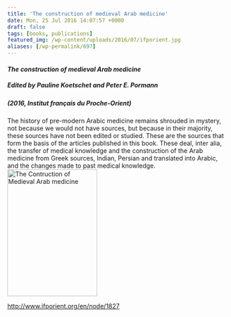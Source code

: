 ```yaml
---
title: 'The construction of medieval Arab medicine'
date: Mon, 25 Jul 2016 14:07:57 +0000
draft: false
tags: [books, publications]
featured_img: /wp-content/uploads/2016/07/ifporient.jpg
aliases: [/wp-permalink/697]
---
```


<div class="entry-post"><h4><em>The construction of medieval Arab medicine</em></h4>
<h5>Edited by Pauline Koetschet and Peter E. Pormann</h5>
<h5>(2016, Institut français du Proche-Orient)</h5>
The history of pre-modern Arabic medicine remains shrouded in mystery, not because we would not have sources, but because in their majority, these sources have not been edited or studied. These are the sources that form the basis of the articles published in this book. These deal, inter alia, the transfer of medical knowledge and the construction of the Arab medicine from Greek sources, Indian, Persian and translated into Arabic, and the changes made to past medical knowledge.

<img class="size-full wp-image-696 alignright" src="/wp-content/uploads/2016/07/ifporient.jpg" alt="The Contruction of Medieval Arab medicine" width="204" height="288" />

<a href="http://www.ifporient.org/en/node/1827">http://www.ifporient.org/en/node/1827</a></div>